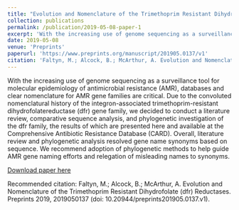 ```yaml
---
title: "Evolution and Nomenclature of the Trimethoprim Resistant Dihydrofolate (dfr) Reductases"
collection: publications
permalink: /publication/2019-05-08-paper-1
excerpt: 'With the increasing use of genome sequencing as a surveillance tool for molecular epidemiology of antimicrobial resistance (AMR), databases and clear nomenclature for AMR gene families are critical. Due to the convoluted nomenclatural history of the integron-associated trimethoprim-resistant dihydrofolatereductase (dfr) gene family, we decided to conduct a literature review, comparative sequence analysis, and phylogenetic investigation of the dfr family, the results of which are presented here and available at the Comprehensive Antibiotic Resistance Database (CARD). Overall, literature review and phylogenetic analysis resolved gene name synonyms based on sequence. We recommend adoption of phylogenetic methods to help guide AMR gene naming efforts and relegation of misleading names to synonyms.'
date: 2019-05-08
venue: 'Preprints'
paperurl: 'https://www.preprints.org/manuscript/201905.0137/v1'
citation: 'Faltyn, M.; Alcock, B.; McArthur, A. Evolution and Nomenclature of the Trimethoprim Resistant Dihydrofolate (dfr) Reductases. Preprints 2019, 2019050137 (doi: 10.20944/preprints201905.0137.v1).'
---
```

With the increasing use of genome sequencing as a surveillance tool for molecular epidemiology of antimicrobial resistance (AMR), databases and clear nomenclature for AMR gene families are critical. Due to the convoluted nomenclatural history of the integron-associated trimethoprim-resistant dihydrofolatereductase (dfr) gene family, we decided to conduct a literature review, comparative sequence analysis, and phylogenetic investigation of the dfr family, the results of which are presented here and available at the Comprehensive Antibiotic Resistance Database (CARD). Overall, literature review and phylogenetic analysis resolved gene name synonyms based on sequence. We recommend adoption of phylogenetic methods to help guide AMR gene naming efforts and relegation of misleading names to synonyms.

[Download paper here](https://www.preprints.org/manuscript/201905.0137/v1)

Recommended citation: Faltyn, M.; Alcock, B.; McArthur, A. Evolution and Nomenclature of the Trimethoprim Resistant Dihydrofolate (dfr) Reductases. Preprints 2019, 2019050137 (doi: 10.20944/preprints201905.0137.v1).
